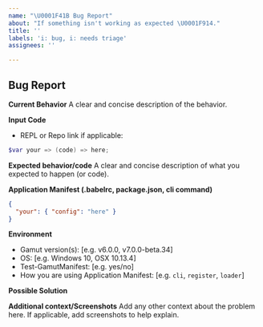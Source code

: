 ```yaml
---
name: "\U0001F41B Bug Report"
about: "If something isn't working as expected \U0001F914."
title: ''
labels: 'i: bug, i: needs triage'
assignees: ''

---
```


## Bug Report

**Current Behavior**
A clear and concise description of the behavior.

**Input Code**
- REPL or Repo link if applicable:

```powershell
$var your => (code) => here;
```

**Expected behavior/code**
A clear and concise description of what you expected to happen (or code).

**Application Manifest (.babelrc, package.json, cli command)**

```json
{
  "your": { "config": "here" }
}
```

**Environment**
- Gamut version(s): [e.g. v6.0.0, v7.0.0-beta.34]
- OS: [e.g. Windows 10, OSX 10.13.4]
- Test-GamutManifest: [e.g. yes/no]
- How you are using Application Manifest: [e.g. `cli`, `register`, `loader`]

**Possible Solution**
<!--- Only if you have suggestions on a fix for the bug -->

**Additional context/Screenshots**
Add any other context about the problem here. If applicable, add screenshots to help explain.